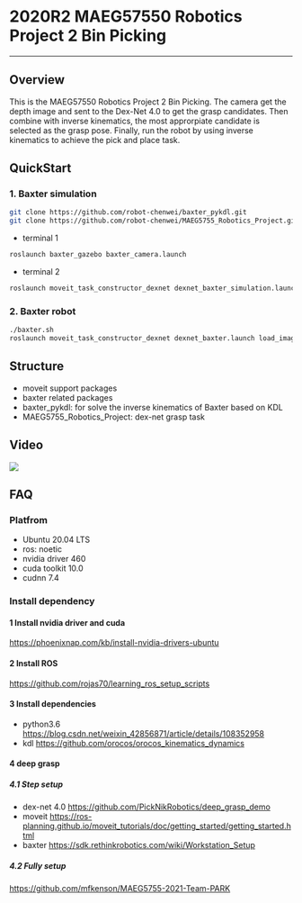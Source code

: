 # 2020R2 MAEG57550 Robotics Project 2 Bin Picking
------

## Overview
This is the MAEG57550 Robotics Project 2 Bin Picking.
The camera get the depth image and sent to the Dex-Net 4.0 to get the grasp candidates.
Then combine with inverse kinematics, the most approrpiate candidate is selected as the grasp pose.
Finally, run the robot by using inverse kinematics to achieve the pick and place task.

## QuickStart

### 1. Baxter simulation
```bash
git clone https://github.com/robot-chenwei/baxter_pykdl.git
git clone https://github.com/robot-chenwei/MAEG5755_Robotics_Project.git
```
+ terminal 1
```bash
roslaunch baxter_gazebo baxter_camera.launch
```
+ terminal 2
```bash
roslaunch moveit_task_constructor_dexnet dexnet_baxter_simulation.launch load_image:=false
```

### 2. Baxter robot
```bash
./baxter.sh
roslaunch moveit_task_constructor_dexnet dexnet_baxter.launch load_image:=false
```

## Structure
+ moveit support packages
+ baxter related packages
+ baxter_pykdl: for solve the inverse kinematics of Baxter based on KDL
+ MAEG5755_Robotics_Project: dex-net grasp task

## Video
[![](https://img.youtube.com/vi/rpCKKMZ19CY/0.jpg)](https://www.youtube.com/watch?v=rpCKKMZ19CY)

## FAQ

### Platfrom
+ Ubuntu 20.04 LTS
+ ros: noetic 
+ nvidia driver 460
+ cuda toolkit 10.0
+ cudnn 7.4

### Install dependency
#### 1 Install nvidia driver and cuda
https://phoenixnap.com/kb/install-nvidia-drivers-ubuntu

#### 2 Install ROS
https://github.com/rojas70/learning_ros_setup_scripts

#### 3 Install dependencies
+ python3.6
https://blog.csdn.net/weixin_42856871/article/details/108352958
+ kdl
https://github.com/orocos/orocos_kinematics_dynamics

#### 4 deep grasp
##### 4.1 Step setup
- dex-net 4.0
https://github.com/PickNikRobotics/deep_grasp_demo
- moveit
https://ros-planning.github.io/moveit_tutorials/doc/getting_started/getting_started.html
- baxter
https://sdk.rethinkrobotics.com/wiki/Workstation_Setup

##### 4.2 Fully setup
https://github.com/mfkenson/MAEG5755-2021-Team-PARK

